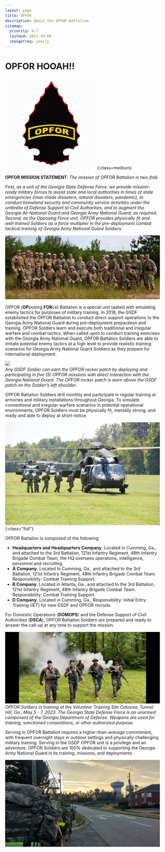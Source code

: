 ```yaml
---
layout: page
title: OPFOR
description: About the OPFOR Battalion
sitemap:
  priority: 0.7
  lastmod: 2021-10-08
  changefreq: yearly
---
```

# OPFOR HOOAH!!

![OPFOR Battalion](/images/opfor-gold-patch-on-black-arrow-300x300.jpg "OPFOR Battalion"){:class=medium}

**OPFOR MISSION STATEMENT**: *The mission of OPFOR Battalion is two-fold.*



 *First, as a unit of the Georgia State Defense Force, we provide mission-ready military forces to assist state and local authorities in times of state emergencies (man-made disasters, natural disasters, pandemic), to conduct homeland security and community service activities under the umbrella of Defense Support to Civil Authorities, and to augment the Georgia Air National Guard and Georgia Army National Guard, as required. Second, as the Opposing Force unit, OPFOR provides physically fit and well-trained Soldiers as a force multiplier in the pre-deployment combat tactical training of Georgia Army National Guard Soldiers.*

![OPFOR Unit](/images/gsdf-opfor-image-_288949592_344341291205427_257733229097107550_n.jpg)

OPFOR (**OP**posing **FOR**ce) Battalion is a special unit tasked with emulating enemy tactics for purposes of military training. In 2018, the GSDF established the OPFOR Battalion to conduct direct support operations to the Georgia Army National Guard during pre-deployment preparation and training. OPFOR Soldiers learn and execute both traditional and irregular warfare and combat tactics. When called upon to conduct training exercises with the Georgia Army National Guard, OPFOR Battalion Soldiers are able to imitate potential enemy tactics at a high level to provide realistic training scenarios for Georgia Army National Guard Soldiers as they prepare for international deployment.  

![](https://lh4.googleusercontent.com/L-_hBT79dLSTgLWaRx_p6aN1QAXqjU2EiuBBKmhqZTZTZX9NQtZcJb3R6YHJ6b0i394-bzMKdvje8g8qOd6uZbkxjIjIXZt9dZ-6bgJOue9pylJQEp_4lxYk5L3hQaCZdNNwE9yxu7WpXxxSV6B8L98)\
*Any GSDF Soldier can earn the OPFOR rocker patch by deploying and participating in five (5) OPFOR missions with direct interaction with the Georgia National Guard. The OPFOR rocker patch is worn above the GSDF patch on the Soldier’s left shoulder.*

OPFOR Battalion Soldiers drill monthly and participate in regular training at armories and military installations throughout Georgia. To simulate conventional and irregular warfare scenarios in potential operational environments, OPFOR Soldiers must be physically fit, mentally strong, and ready and able to deploy at short notice. 

![OPFOR doing OPFOR stuff with Blackhawks](/images/opfor5.jpg "OPFOR doing OPFOR stuff with Blackhawks"){:class="full"}

OPFOR Battalion is composed of the following:

* **Headquarters and Headquarters Company**. Located in Cumming, Ga., and attached to the 3rd Battalion, 121st Infantry Regiment, 48th Infantry Brigade Combat Team, the HQ oversees operations, intelligence, personnel and recruiting.
* **A Company**. Located in Cumming, Ga., and attached to the 3rd Battalion, 121st Infantry Regiment, 48th Infantry Brigade Combat Team. Responsibility: Combat Training Support.
* **B Company**. Located in Atlanta, Ga., and attached to the 3rd Battalion, 121st Infantry Regiment, 48th Infantry Brigade Combat Team. Responsibility: Combat Training Support.
* **D Company**. Located in Cumming, Ga., Responsibility: Initial Entry Training (IET) for new GSDF and OPFOR recruits.

For Domestic Operations (**DOMOPS**) and the Defense Support of Civil Authorities (**DSCA**), OPFOR Battalion Soldiers are prepared and ready to answer the call-up at any time to support the mission.

![Throwin' smoke!](/images/opfor2.jpeg "OPFOR Mission")\
*OPFOR Soldiers in training at the Volunteer Training Site Catoosa, Tunnel Hill, Ga., May 5 - 7, 2023. The Georgia State Defense Force is an unarmed component of the Georgia Department of Defense. Weapons are used for training, sanctioned competitions, or other authorized purpose.*

Serving in OPFOR Battalion requires a higher-than-average commitment, with frequent overnight stays in outdoor settings and physically challenging military training. Serving in the GSDF OPFOR unit is a privilege and an adventure. OPFOR Soldiers are 100% dedicated to supporting the Georgia Army National Guard in its training, missions, and deployments.

![OPFOR taking a 4-mile ruck to downtown Cumming, GA](/images/opfor1.jpg "OPFOR RUCK")